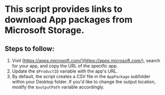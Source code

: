 # This script provides links to download App packages from Microsoft Storage.

## Steps to follow:

1. Visit [https://apps.microsoft.com/](https://apps.microsoft.com/), search for your app, and copy the URL of the specific app.
2. Update the `$ProductID` variable with the app's URL.
3. By default, the script creates a CSV file in the `AppPackage` subfolder within your Desktop folder. If you'd like to change the output location, modify the `$outputPath` variable accordingly.

